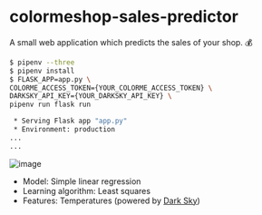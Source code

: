 # colormeshop-sales-predictor
A small web application which predicts the sales of your shop. :moneybag:

```bash
$ pipenv --three
$ pipenv install
$ FLASK_APP=app.py \
COLORME_ACCESS_TOKEN={YOUR_COLORME_ACCESS_TOKEN} \
DARKSKY_API_KEY={YOUR_DARKSKY_API_KEY} \
pipenv run flask run

 * Serving Flask app "app.py"
 * Environment: production
...
...
```

![image](https://user-images.githubusercontent.com/1885716/43401489-3f4ccac6-944b-11e8-9992-c373b08ed2a9.png)

- Model: Simple linear regression
- Learning algorithm: Least squares 
- Features: Temperatures (powered by [Dark Sky](https://darksky.net/poweredby/))
